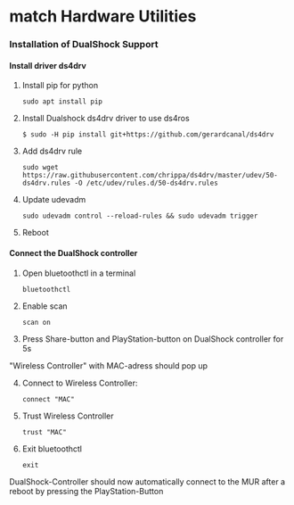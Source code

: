 # match Hardware Utilities

### Installation of DualShock Support

#### Install driver ds4drv
1. Install pip for python
    
    `sudo apt install pip`

2. Install Dualshock ds4drv driver to use ds4ros

    `$ sudo -H pip install git+https://github.com/gerardcanal/ds4drv`

3. Add ds4drv rule

    `sudo wget https://raw.githubusercontent.com/chrippa/ds4drv/master/udev/50-ds4drv.rules -O /etc/udev/rules.d/50-ds4drv.rules`

4. Update udevadm

    `sudo udevadm control --reload-rules && sudo udevadm trigger`

5. Reboot

#### Connect the DualShock controller
1. Open bluetoothctl in a terminal

    `bluetoothctl`

2. Enable scan

    `scan on`

3. Press Share-button and PlayStation-button on DualShock controller for 5s

"Wireless Controller" with MAC-adress should pop up

4. Connect to Wireless Controller:

    `connect "MAC"`

5. Trust Wireless Controller

    `trust "MAC"`

6. Exit bluetoothctl

    `exit`

DualShock-Controller should now automatically connect to the MUR after a reboot by pressing the PlayStation-Button